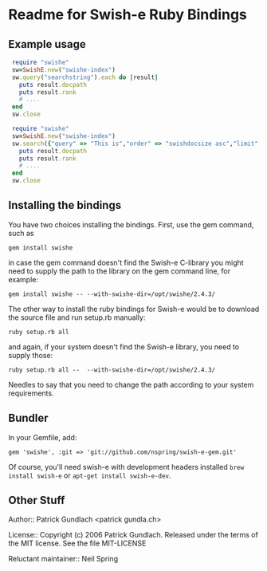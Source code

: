 # Readme for Swish-e Ruby Bindings

## Example usage
```ruby
 require "swishe"
 sw=SwishE.new("swishe-index")
 sw.query("searchstring").each do |result|
   puts result.docpath
   puts result.rank
   # .... 
 end
 sw.close
```

```ruby
 require "swishe"
 sw=SwishE.new("swishe-index")
 sw.search({"query" => "This is","order" => "swishdocsize asc","limit" => 1}).each do |result|
   puts result.docpath
   puts result.rank
   # .... 
 end
 sw.close
```

## Installing the bindings

You have two choices installing the bindings. First, use the gem command, such as

    gem install swishe
 
in case the gem command doesn't find the Swish-e C-library you might need to supply the path
to the library on the gem command line, for example:
 
    gem install swishe -- --with-swishe-dir=/opt/swishe/2.4.3/

The other way to install the ruby bindings for Swish-e would be to download the source file
and run setup.rb manually:
 
    ruby setup.rb all
 
and again, if your system doesn't find the Swish-e library, you need to supply those:
 
    ruby setup.rb all --  --with-swishe-dir=/opt/swishe/2.4.3/
 
Needles to say that you need to change the path according to your system requirements.

## Bundler

In your Gemfile, add:

    gem 'swishe', :git => 'git://github.com/nspring/swish-e-gem.git'

Of course, you'll need swish-e with development headers
installed `brew install swish-e` or `apt-get install
swish-e-dev`.

## Other Stuff
Author:: Patrick Gundlach <patrick <at> gundla.ch>

License::  Copyright (c) 2006 Patrick Gundlach.
           Released under the terms of the MIT license.  See the file MIT-LICENSE

Reluctant maintainer:: Neil Spring 

